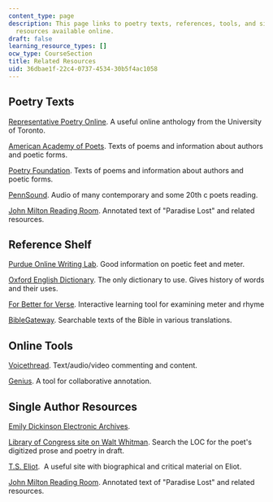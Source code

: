 ```yaml
---
content_type: page
description: This page links to poetry texts, references, tools, and single-author
  resources available online.
draft: false
learning_resource_types: []
ocw_type: CourseSection
title: Related Resources
uid: 36dbae1f-22c4-0737-4534-30b5f4ac1058
---
```

## Poetry Texts

[Representative Poetry Online](https://rpo.library.utoronto.ca/). A useful online anthology from the University of Toronto.

[American Academy of Poets](https://www.poets.org/). Texts of poems and information about authors and poetic forms.

[Poetry Foundation](https://www.poetryfoundation.org/). Texts of poems and information about authors and poetic forms.

[PennSound](http://writing.upenn.edu/pennsound/x/authors.php). Audio of many contemporary and some 20th c poets reading.

[John Milton Reading Room](https://milton.host.dartmouth.edu/reading_room/contents/text.shtml). Annotated text of "Paradise Lost" and related resources.

## Reference Shelf

[Purdue Online Writing Lab](https://owl.english.purdue.edu/owl/resource/570/03/). Good information on poetic feet and meter.

[Oxford English Dictionary](http://www.oed.com/). The only dictionary to use. Gives history of words and their uses.

[For Better for Verse](http://prosody.lib.virginia.edu/). Interactive learning tool for examining meter and rhyme

[BibleGateway](https://www.biblegateway.com/). Searchable texts of the Bible in various translations.

## Online Tools

[Voicethread](https://voicethread.com/). Text/audio/video commenting and content.

[Genius](https://genius.com/tags/poetry). A tool for collaborative annotation.

## Single Author Resources

[Emily Dickinson Electronic Archives](http://www.emilydickinson.org/).

[Library of Congress site on Walt Whitman](http://www.loc.gov/rr/program/bib/whitman/). Search the LOC for the poet's digitized prose and poetry in draft.

[T.S. Eliot](http://www.english.illinois.edu/maps/poets/a_f/eliot/eliot.htm).  A useful site with biographical and critical material on Eliot.

[John Milton Reading Room](https://milton.host.dartmouth.edu/reading_room/contents/text.shtml). Annotated text of "Paradise Lost" and related resources.